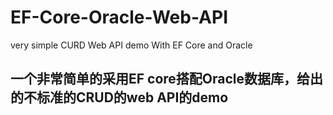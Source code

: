 # EF-Core-Oracle-Web-API
very simple CURD Web API demo With EF Core and Oracle

## 一个非常简单的采用EF core搭配Oracle数据库，给出的不标准的CRUD的web API的demo
